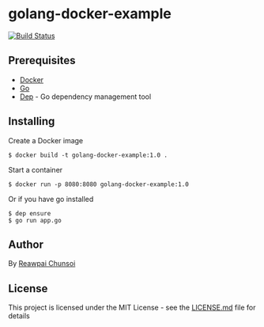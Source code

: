 # golang-docker-example
[![Build Status](https://travis-ci.org/Phaicom/golang-docker-example.svg?branch=master)](https://travis-ci.org/Phaicom/golang-docker-example)

## Prerequisites

* [Docker](https://www.docker.com/)
* [Go](https://golang.org)
* [Dep](https://github.com/golang/dep) - Go dependency management tool 

## Installing

Create a Docker image

```
$ docker build -t golang-docker-example:1.0 .
```

Start a container

```
$ docker run -p 8080:8080 golang-docker-example:1.0
```

Or if you have go installed

```
$ dep ensure
$ go run app.go
```

## Author

By [Reawpai Chunsoi](https://github.com/phaicom/)

## License

This project is licensed under the MIT License - see the [LICENSE.md](LICENSE.md) file for details